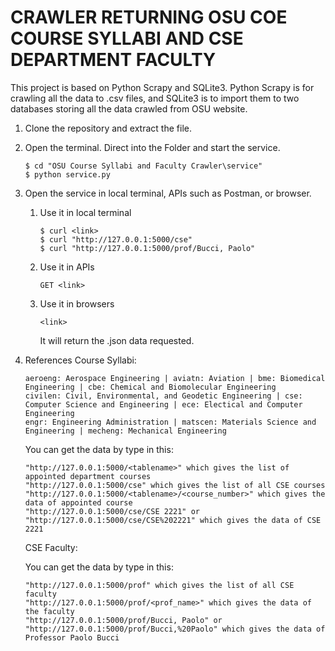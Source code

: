 # CRAWLER RETURNING OSU COE COURSE SYLLABI AND CSE DEPARTMENT FACULTY

This project is based on Python Scrapy and SQLite3. Python Scrapy is for crawling all the data to .csv files, and SQLite3 is to import them to two databases storing all the data crawled from OSU website.

1. Clone the repository and extract the file.
   
2. Open the terminal. Direct into the Folder and start the service.
   
   ```
   $ cd "OSU Course Syllabi and Faculty Crawler\service"
   $ python service.py
   ```
3. Open the service in local terminal, APIs such as Postman, or browser.
    1) Use it in local terminal
      
       ```
       $ curl <link>
       $ curl "http://127.0.0.1:5000/cse"
       $ curl "http://127.0.0.1:5000/prof/Bucci, Paolo"
       ```
       
    2) Use it in APIs
       
       ```
       GET <link>
       ```
       
    3) Use it in browsers
       
       ```
       <link>
       ```
       
       It will return the .json data requested.
       
4. References
   Course Syllabi:
   
   ```
   aeroeng: Aerospace Engineering | aviatn: Aviation | bme: Biomedical Engineering | cbe: Chemical and Biomolecular Engineering
   civilen: Civil, Environmental, and Geodetic Engineering | cse: Computer Science and Engineering | ece: Electical and Computer Engineering
   engr: Engineering Administration | matscen: Materials Science and Engineering | mecheng: Mechanical Engineering
   ```
   
   You can get the data by type in this:
   
   ```
   "http://127.0.0.1:5000/<tablename>" which gives the list of appointed department courses
   "http://127.0.0.1:5000/cse" which gives the list of all CSE courses
   "http://127.0.0.1:5000/<tablename>/<course_number>" which gives the data of appointed course
   "http://127.0.0.1:5000/cse/CSE 2221" or "http://127.0.0.1:5000/cse/CSE%202221" which gives the data of CSE 2221
   ```
   
   CSE Faculty:
   
   You can get the data by type in this:
   
   ```
   "http://127.0.0.1:5000/prof" which gives the list of all CSE faculty
   "http://127.0.0.1:5000/prof/<prof_name>" which gives the data of the faculty
   "http://127.0.0.1:5000/prof/Bucci, Paolo" or "http://127.0.0.1:5000/prof/Bucci,%20Paolo" which gives the data of Professor Paolo Bucci
   ```
   
